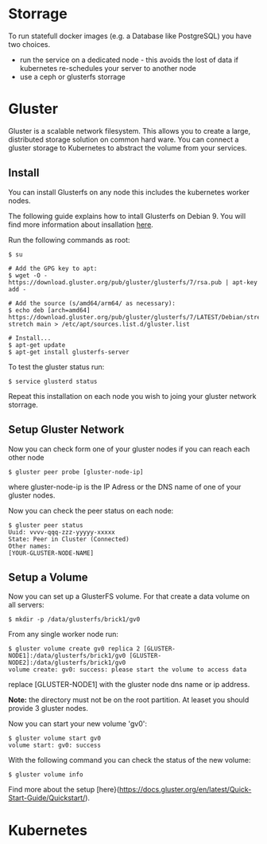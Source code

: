 # Storrage

To run statefull docker images (e.g. a Database like PostgreSQL) you have two choices.

 - run the service on a dedicated node - this avoids the lost of data if kubernetes re-schedules your server to another node
 - use a ceph or glusterfs storrage 
 

# Gluster

Gluster is a scalable network filesystem. This allows you to create a large, distributed storage solution on common hard ware. You can connect a gluster storage to Kubernetes to abstract the volume from your services. 

## Install

You can install Glusterfs on any node this includes the kubernetes worker nodes. 

The following guide explains how to intall Glusterfs on Debian 9. You will find more information about insallation [here](https://docs.gluster.org/en/latest/Install-Guide/Overview/).

 
Run the following commands as root:

	$ su
	
	# Add the GPG key to apt:
	$ wget -O - https://download.gluster.org/pub/gluster/glusterfs/7/rsa.pub | apt-key add -
	
	# Add the source (s/amd64/arm64/ as necessary):	
    $ echo deb [arch=amd64] https://download.gluster.org/pub/gluster/glusterfs/7/LATEST/Debian/stretch/amd64/apt stretch main > /etc/apt/sources.list.d/gluster.list
    
    # Install...
    $ apt-get update
    $ apt-get install glusterfs-server
	
	
To test the gluster status run:

	$ service glusterd status	
	
Repeat this installation on each node you wish to joing your gluster network storrage.


## Setup Gluster Network

Now you can check form one of your gluster nodes if you can reach each other node


	$ gluster peer probe [gluster-node-ip]

where 	gluster-node-ip is the IP Adress or the DNS name of one of your gluster nodes.

Now you can check the peer status on each node:

	$ gluster peer status
	Uuid: vvvv-qqq-zzz-yyyyy-xxxxx
	State: Peer in Cluster (Connected)
	Other names:
	[YOUR-GLUSTER-NODE-NAME]

	
## Setup a Volume

Now you can set up a GlusterFS volume. For that create a data volume on all servers:

	$ mkdir -p /data/glusterfs/brick1/gv0

From any single worker node run:

	$ gluster volume create gv0 replica 2 [GLUSTER-NODE1]:/data/glusterfs/brick1/gv0 [GLUSTER-NODE2]:/data/glusterfs/brick1/gv0
	volume create: gv0: success: please start the volume to access data

replace [GLUSTER-NODE1] with the gluster node dns name or ip address. 

**Note:** the directory must not be on the root partition. At leaset you should provide 3 gluster nodes. 

Now you can start your new volume 'gv0': 


	$ gluster volume start gv0
	volume start: gv0: success

With the following command you can check the status of the new volume:

	$ gluster volume info
	
Find more about the setup [here}(https://docs.gluster.org/en/latest/Quick-Start-Guide/Quickstart/).


 	
# Kubernetes


	